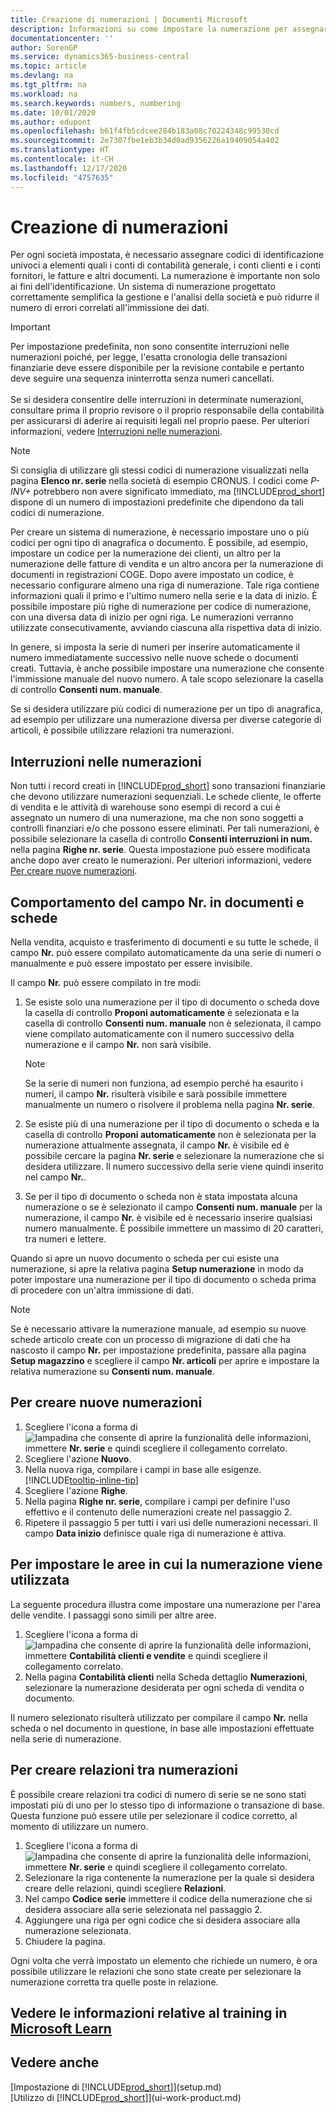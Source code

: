 ```yaml
---
title: Creazione di numerazioni | Documenti Microsoft
description: Informazioni su come impostare la numerazione per assegnare codici di identificazione univoci a conti e documenti in Business Central.
documentationcenter: ''
author: SorenGP
ms.service: dynamics365-business-central
ms.topic: article
ms.devlang: na
ms.tgt_pltfrm: na
ms.workload: na
ms.search.keywords: numbers, numbering
ms.date: 10/01/2020
ms.author: edupont
ms.openlocfilehash: b61f4fb5cdcee284b183a08c70224348c99530cd
ms.sourcegitcommit: 2e7307fbe1eb3b34d0ad9356226a19409054a402
ms.translationtype: HT
ms.contentlocale: it-CH
ms.lasthandoff: 12/17/2020
ms.locfileid: "4757635"
---
```

# <a name="create-number-series"></a>Creazione di numerazioni
Per ogni società impostata, è necessario assegnare codici di identificazione univoci a elementi quali i conti di contabilità generale, i conti clienti e i conti fornitori, le fatture e altri documenti. La numerazione è importante non solo ai fini dell'identificazione. Un sistema di numerazione progettato correttamente semplifica la gestione e l'analisi della società e può ridurre il numero di errori correlati all'immissione dei dati.

> [!Important]
> Per impostazione predefinita, non sono consentite interruzioni nelle numerazioni poiché, per legge, l'esatta cronologia delle transazioni finanziarie deve essere disponibile per la revisione contabile e pertanto deve seguire una sequenza ininterrotta senza numeri cancellati.<br /><br />
Se si desidera consentire delle interruzioni in determinate numerazioni, consultare prima il proprio revisore o il proprio responsabile della contabilità per assicurarsi di aderire ai requisiti legali nel proprio paese. Per ulteriori informazioni, vedere [Interruzioni nelle numerazioni](ui-create-number-series.md#gaps-in-number-series).

> [!NOTE]  
>   Si consiglia di utilizzare gli stessi codici di numerazione visualizzati nella pagina **Elenco nr. serie** nella società di esempio CRONUS. I codici come *P-INV+* potrebbero non avere significato immediato, ma [!INCLUDE[prod_short](includes/prod_short.md)] dispone di un numero di impostazioni predefinite che dipendono da tali codici di numerazione.

Per creare un sistema di numerazione, è necessario impostare uno o più codici per ogni tipo di anagrafica o documento. È possibile, ad esempio, impostare un codice per la numerazione dei clienti, un altro per la numerazione delle fatture di vendita e un altro ancora per la numerazione di documenti in registrazioni COGE. Dopo avere impostato un codice, è necessario configurare almeno una riga di numerazione. Tale riga contiene informazioni quali il primo e l'ultimo numero nella serie e la data di inizio. È possibile impostare più righe di numerazione per codice di numerazione, con una diversa data di inizio per ogni riga. Le numerazioni verranno utilizzate consecutivamente, avviando ciascuna alla rispettiva data di inizio.

In genere, si imposta la serie di numeri per inserire automaticamente il numero immediatamente successivo nelle nuove schede o documenti creati. Tuttavia, è anche possibile impostare una numerazione che consente l'immissione manuale del nuovo numero. A tale scopo selezionare la casella di controllo **Consenti num. manuale**.

Se si desidera utilizzare più codici di numerazione per un tipo di anagrafica, ad esempio per utilizzare una numerazione diversa per diverse categorie di articoli, è possibile utilizzare relazioni tra numerazioni.

## <a name="gaps-in-number-series"></a>Interruzioni nelle numerazioni
Non tutti i record creati in [!INCLUDE[prod_short](includes/prod_short.md)] sono transazioni finanziarie che devono utilizzare numerazioni sequenziali. Le schede cliente, le offerte di vendita e le attività di warehouse sono esempi di record a cui è assegnato un numero di una numerazione, ma che non sono soggetti a controlli finanziari e/o che possono essere eliminati. Per tali numerazioni, è possibile selezionare la casella di controllo **Consenti interruzioni in num.** nella pagina **Righe nr. serie**. Questa impostazione può essere modificata anche dopo aver creato le numerazioni. Per ulteriori informazioni, vedere [Per creare nuove numerazioni](ui-create-number-series.md#to-create-a-new-number-series).

## <a name="behavior-of-the-no-field-on-documents-and-cards"></a>Comportamento del campo Nr. in documenti e schede
Nella vendita, acquisto e trasferimento di documenti e su tutte le schede, il campo **Nr.** può essere compilato automaticamente da una serie di numeri o manualmente e può essere impostato per essere invisibile.

Il campo **Nr.** può essere compilato in tre modi:

1. Se esiste solo una numerazione per il tipo di documento o scheda dove la casella di controllo **Proponi automaticamente** è selezionata e la casella di controllo **Consenti num. manuale** non è selezionata, il campo viene compilato automaticamente con il numero successivo della numerazione e il campo **Nr.** non sarà visibile.

    > [!NOTE]  
    > Se la serie di numeri non funziona, ad esempio perché ha esaurito i numeri, il campo **Nr.** risulterà visibile e sarà possibile immettere manualmente un numero o risolvere il problema nella pagina **Nr. serie**.

2. Se esiste più di una numerazione per il tipo di documento o scheda e la casella di controllo **Proponi automaticamente** non è selezionata per la numerazione attualmente assegnata, il campo **Nr.** è visibile ed è possibile cercare la pagina **Nr. serie** e selezionare la numerazione che si desidera utilizzare. Il numero successivo della serie viene quindi inserito nel campo **Nr.**.  

3. Se per il tipo di documento o scheda non è stata impostata alcuna numerazione o se è selezionato il campo **Consenti num. manuale** per la numerazione, il campo **Nr.** è visibile ed è necessario inserire qualsiasi numero manualmente. È possibile immettere un massimo di 20 caratteri, tra numeri e lettere.

Quando si apre un nuovo documento o scheda per cui esiste una numerazione, si apre la relativa pagina **Setup numerazione** in modo da poter impostare una numerazione per il tipo di documento o scheda prima di procedere con un'altra immissione di dati.

> [!NOTE]  
> Se è necessario attivare la numerazione manuale, ad esempio su nuove schede articolo create con un processo di migrazione di dati che ha nascosto il campo **Nr.** per impostazione predefinita, passare alla pagina **Setup magazzino** e scegliere il campo **Nr. articoli** per aprire e impostare la relativa numerazione su **Consenti num. manuale**.

## <a name="to-create-a-new-number-series"></a>Per creare nuove numerazioni
1. Scegliere l'icona a forma di ![lampadina che consente di aprire la funzionalità delle informazioni](media/ui-search/search_small.png "Informazioni sull'operazione che si desidera eseguire"), immettere **Nr. serie** e quindi scegliere il collegamento correlato.
2. Scegliere l'azione **Nuovo**.
3. Nella nuova riga, compilare i campi in base alle esigenze. [!INCLUDE[tooltip-inline-tip](includes/tooltip-inline-tip_md.md)]
4. Scegliere l'azione **Righe**.
5. Nella pagina **Righe nr. serie**, compilare i campi per definire l'uso effettivo e il contenuto delle numerazioni create nel passaggio 2.
6. Ripetere il passaggio 5 per tutti i vari usi delle numerazioni necessari. Il campo **Data inizio** definisce quale riga di numerazione è attiva.

## <a name="to-set-up-where-a-number-series-is-used"></a>Per impostare le aree in cui la numerazione viene utilizzata
La seguente procedura illustra come impostare una numerazione per l'area delle vendite. I passaggi sono simili per altre aree.
1. Scegliere l'icona a forma di ![lampadina che consente di aprire la funzionalità delle informazioni](media/ui-search/search_small.png "Informazioni sull'operazione che si desidera eseguire"), immettere **Contabilità clienti e vendite** e quindi scegliere il collegamento correlato.
2. Nella pagina **Contabilità clienti** nella Scheda dettaglio **Numerazioni**, selezionare la numerazione desiderata per ogni scheda di vendita o documento.

Il numero selezionato risulterà utilizzato per compilare il campo **Nr.** nella scheda o nel documento in questione, in base alle impostazioni effettuate nella serie di numerazione.

## <a name="to-create-relationships-between-number-series"></a>Per creare relazioni tra numerazioni
È possibile creare relazioni tra codici di numero di serie se ne sono stati impostati più di uno per lo stesso tipo di informazione o transazione di base. Questa funzione può essere utile per selezionare il codice corretto, al momento di utilizzare un numero.

1. Scegliere l'icona a forma di ![lampadina che consente di aprire la funzionalità delle informazioni](media/ui-search/search_small.png "Informazioni sull'operazione che si desidera eseguire"), immettere **Nr. serie** e quindi scegliere il collegamento correlato.
2. Selezionare la riga contenente la numerazione per la quale si desidera creare delle relazioni, quindi scegliere **Relazioni**.
3. Nel campo **Codice serie** immettere il codice della numerazione che si desidera associare alla serie selezionata nel passaggio 2.
4. Aggiungere una riga per ogni codice che si desidera associare alla numerazione selezionata.
5. Chiudere la pagina.

Ogni volta che verrà impostato un elemento che richiede un numero, è ora possibile utilizzare le relazioni che sono state create per selezionare la numerazione corretta tra quelle poste in relazione.

## <a name="see-related-training-at-microsoft-learn"></a>Vedere le informazioni relative al training in [Microsoft Learn](/learn/modules/number-series-trail-codes-dynamics-365-business-central/index)

## <a name="see-also"></a>Vedere anche
[Impostazione di [!INCLUDE[prod_short](includes/prod_short.md)]](setup.md)  
[Utilizzo di [!INCLUDE[prod_short](includes/prod_short.md)]](ui-work-product.md)  

